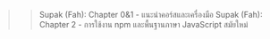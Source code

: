 >> Supak (Fah): Chapter 0&1 - แนะนำคอร์สและเครื่องมือ
>> Supak (Fah): Chapter 2 - การใช้งาน npm และพื้นฐานภาษา JavaScript สมัยใหม่